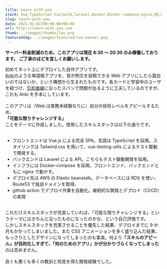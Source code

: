 ```yaml
---
title: Learn with you
stack: Vue,TypeScript,tailwind,laravel,Docker,Docker-compose,nginx,EB,RDS,Route53,github action
slug: learn-with-you
date: 2021-01-01T00:00:00+00:00
url: http://learn-with-you.com
thumb: ../images/thumbs/lwu.png
featuredImg: ../images/featured/lwu-banner.png
---
```


**サーバー料金削減のため、このアプリは現在 8:30 ～ 20:30 のみ稼働しております。**
**ご了承のほどを宜しくお願いします。**

初めてネット上にデプロイした自作アプリです。<br>
[Anki](https://apps.ankiweb.net/)のような単語帳アプリを、皆が例文を投稿できる Web アプリにしたら面白いのではないか、という構想から生まれたものです。各カードと学習中のユーザを紐づけ、[忘却曲線](https://ja.wikipedia.org/wiki/%E5%BF%98%E5%8D%B4%E6%9B%B2%E7%B7%9A)に沿ったスパンで問題が出るように工夫しているのですが、これも Anki を手本にしています。<br><br>
このアプリは（Web は実務未経験なりに）自分の技術レベルをアピールするため、<br>
**「可能な限りチャレンジする」**<br>
ことをテーマに作成しました。使用したスキルスタックは以下の通りです。<br><br>

- フロントエンドは Vue.js による完全 SPA。言語は TypeScript を採用。スタイリングは Tailwind.css を用いて、vue-testing-utils によるテスト駆動で開発する。
- バックエンドは Laravel による API。こちらもテスト駆動開発を採用。
- インフラには Docker-compose を採用。フロントエンド、バックエンドともに nginx で動かす。
- デプロイ先は AWS の Elastic beanstalk。データベースには RDS を使い、Route53 で独自ドメインを取得。
- github action でデプロイ作業を自動化。継続的な開発とデプロイ（CI/CD）の実現

<br>これだけスキルスタックが充実していれば、「可能な限りチャレンジする」というテーマにはきちんと沿ったものになったのかな、という自己評価です。<br>
しかしスキルスタックを充実させることを優先した結果、デプロイまでに 9 か月もかかってしまいました。また CSS アニメーションを多く盛り込んだ結果、もっさりとしたデザインになってしまったのも事実。何より<b>「スキルのアピール」が目的化しすぎて、「何のためのアプリ」かが分かりづらくなってしまった</b>のは否めません。<br><br>
良くも悪くも多くの教訓と知見を得た開発経験でした。
